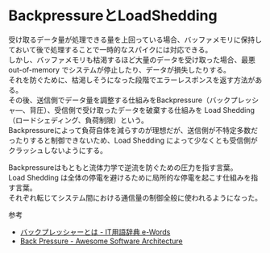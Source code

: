 # BackpressureとLoadShedding

受け取るデータ量が処理できる量を上回っている場合、バッファメモリに保持しておいて後で処理することで一時的なスパイクには対応できる。  
しかし、バッファメモリも枯渇するほど大量のデータを受け取った場合、最悪 out-of-memory でシステムが停止したり、データが損失したりする。  
それを防ぐために、枯渇しそうになった段階でエラーレスポンスを返す方法がある。  
その後、送信側でデータ量を調整する仕組みをBackpressure（バックプレッシャ―、背圧）、受信側で受け取ったデータを破棄する仕組みを Load Shedding（ロードシェディング、負荷制限）という。  
Backpressureによって負荷自体を減らすのが理想だが、送信側が不特定多数だったりすると制御できないため、Load Shedding によって少なくとも受信側がクラッシュしないようにする。

Backpressureはもともと流体力学で逆流を防ぐための圧力を指す言葉。  
Load Shedding は全体の停電を避けるために局所的な停電を起こす仕組みを指す言葉。  
それぞれ転じてシステム間における通信量の制御全般に使われるようになった。

参考

- [バックプレッシャーとは - IT用語辞典 e-Words](https://e-words.jp/w/%E3%83%90%E3%83%83%E3%82%AF%E3%83%97%E3%83%AC%E3%83%83%E3%82%B7%E3%83%A3%E3%83%BC.html)
- [Back Pressure - Awesome Software Architecture](https://awesome-architecture.com/back-pressure/)
